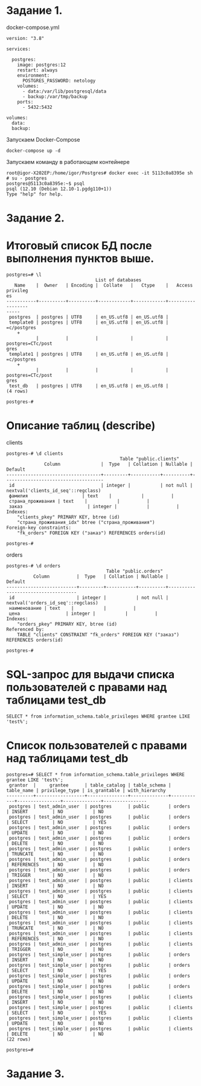 Задание 1.
================

docker-compose.yml

    version: "3.8"

    services:

      postgres:
        image: postgres:12
        restart: always
        environment:
          POSTGRES_PASSWORD: netology
        volumes:
          - data:/var/lib/postgresql/data
          - backup:/var/tmp/backup
        ports:
          - 5432:5432

    volumes:
      data:
      backup:

Запускаем Docker-Compose

    docker-compose up -d

Запускаем команду в работающем контейнере

    root@igor-X202EP:/home/igor/Postgres# docker exec -it 5113c0a8395e sh
    # su - postgres
    postgres@5113c0a8395e:~$ psql
    psql (12.10 (Debian 12.10-1.pgdg110+1))
    Type "help" for help.

Задание 2.
====================

Итоговый список БД после выполнения пунктов выше.
================================================

    postgres=# \l                   
                                     List of databases
       Name    |  Owner   | Encoding |  Collate   |   Ctype    |   Access privileg
    es   
    -----------+----------+----------+------------+------------+------------------
    -----
     postgres  | postgres | UTF8     | en_US.utf8 | en_US.utf8 | 
     template0 | postgres | UTF8     | en_US.utf8 | en_US.utf8 | =c/postgres      
        +
               |          |          |            |            | postgres=CTc/post
    gres
     template1 | postgres | UTF8     | en_US.utf8 | en_US.utf8 | =c/postgres      
        +
               |          |          |            |            | postgres=CTc/post
    gres
     test_db   | postgres | UTF8     | en_US.utf8 | en_US.utf8 | 
    (4 rows)

    postgres-# 

Описание таблиц (describe)
==========================

clients

    postgres-# \d clients
                                              Table "public.clients"
                  Column               |  Type   | Collation | Nullable |               Default               
    -----------------------------------+---------+-----------+----------+-------------------------------------
     id                                | integer |           | not null | nextval('clients_id_seq'::regclass)
     фамилия                    | text    |           |          | 
     страна_проживания | text    |           |          | 
     заказ                        | integer |           |          | 
    Indexes:
        "clients_pkey" PRIMARY KEY, btree (id)
        "страна_проживания_idx" btree ("страна_проживания")
    Foreign-key constraints:
        "fk_orders" FOREIGN KEY ("заказ") REFERENCES orders(id)

    postgres-# 

orders

    postgres-# \d orders
                                         Table "public.orders"
              Column          |  Type   | Collation | Nullable |              Default               
    --------------------------+---------+-----------+----------+------------------------------------
     id                       | integer |           | not null | nextval('orders_id_seq'::regclass)
     наименование | text    |           |          | 
     цена                 | integer |           |          | 
    Indexes:
        "orders_pkey" PRIMARY KEY, btree (id)
    Referenced by:
        TABLE "clients" CONSTRAINT "fk_orders" FOREIGN KEY ("заказ") REFERENCES orders(id)

    postgres-# 
    

SQL-запрос для выдачи списка пользователей с правами над таблицами test_db
=====================    

    SELECT * from information_schema.table_privileges WHERE grantee LIKE 'test%';
    
Список пользователей с правами над таблицами test_db
===

    postgres=# SELECT * from information_schema.table_privileges WHERE grantee LIKE 'test%';
     grantor  |     grantee      | table_catalog | table_schema | table_name | privilege_type | is_grantable | with_hierarchy 
    ----------+------------------+---------------+--------------+------------+----------------+--------------+----------------
     postgres | test_admin_user  | postgres      | public       | orders     | INSERT         | NO           | NO
     postgres | test_admin_user  | postgres      | public       | orders     | SELECT         | NO           | YES
     postgres | test_admin_user  | postgres      | public       | orders     | UPDATE         | NO           | NO
     postgres | test_admin_user  | postgres      | public       | orders     | DELETE         | NO           | NO
     postgres | test_admin_user  | postgres      | public       | orders     | TRUNCATE       | NO           | NO
     postgres | test_admin_user  | postgres      | public       | orders     | REFERENCES     | NO           | NO
     postgres | test_admin_user  | postgres      | public       | orders     | TRIGGER        | NO           | NO
     postgres | test_admin_user  | postgres      | public       | clients    | INSERT         | NO           | NO
     postgres | test_admin_user  | postgres      | public       | clients    | SELECT         | NO           | YES
     postgres | test_admin_user  | postgres      | public       | clients    | UPDATE         | NO           | NO
     postgres | test_admin_user  | postgres      | public       | clients    | DELETE         | NO           | NO
     postgres | test_admin_user  | postgres      | public       | clients    | TRUNCATE       | NO           | NO
     postgres | test_admin_user  | postgres      | public       | clients    | REFERENCES     | NO           | NO
     postgres | test_admin_user  | postgres      | public       | clients    | TRIGGER        | NO           | NO
     postgres | test_simple_user | postgres      | public       | orders     | INSERT         | NO           | NO
     postgres | test_simple_user | postgres      | public       | orders     | SELECT         | NO           | YES
     postgres | test_simple_user | postgres      | public       | orders     | UPDATE         | NO           | NO
     postgres | test_simple_user | postgres      | public       | orders     | DELETE         | NO           | NO
     postgres | test_simple_user | postgres      | public       | clients    | INSERT         | NO           | NO
     postgres | test_simple_user | postgres      | public       | clients    | SELECT         | NO           | YES
     postgres | test_simple_user | postgres      | public       | clients    | UPDATE         | NO           | NO
     postgres | test_simple_user | postgres      | public       | clients    | DELETE         | NO           | NO
    (22 rows)

    postgres=# 

Задание 3.
===

